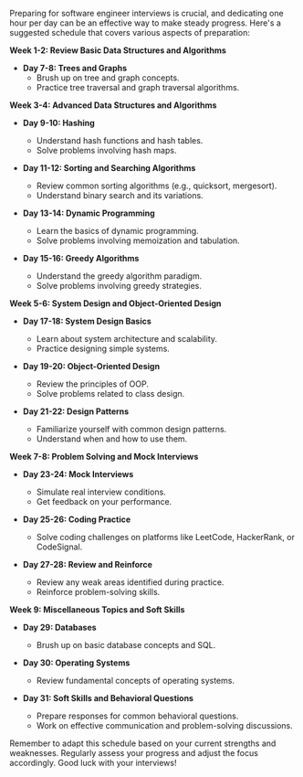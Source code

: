 Preparing for software engineer interviews is crucial, and dedicating one hour per day can be an effective way to make steady progress. Here's a suggested schedule that covers various aspects of preparation:

**Week 1-2: Review Basic Data Structures and Algorithms**

- **Day 7-8: Trees and Graphs**
  - Brush up on tree and graph concepts.
  - Practice tree traversal and graph traversal algorithms.

**Week 3-4: Advanced Data Structures and Algorithms**
- **Day 9-10: Hashing**
  - Understand hash functions and hash tables.
  - Solve problems involving hash maps.

- **Day 11-12: Sorting and Searching Algorithms**
  - Review common sorting algorithms (e.g., quicksort, mergesort).
  - Understand binary search and its variations.

- **Day 13-14: Dynamic Programming**
  - Learn the basics of dynamic programming.
  - Solve problems involving memoization and tabulation.

- **Day 15-16: Greedy Algorithms**
  - Understand the greedy algorithm paradigm.
  - Solve problems involving greedy strategies.

**Week 5-6: System Design and Object-Oriented Design**
- **Day 17-18: System Design Basics**
  - Learn about system architecture and scalability.
  - Practice designing simple systems.

- **Day 19-20: Object-Oriented Design**
  - Review the principles of OOP.
  - Solve problems related to class design.

- **Day 21-22: Design Patterns**
  - Familiarize yourself with common design patterns.
  - Understand when and how to use them.

**Week 7-8: Problem Solving and Mock Interviews**
- **Day 23-24: Mock Interviews**
  - Simulate real interview conditions.
  - Get feedback on your performance.

- **Day 25-26: Coding Practice**
  - Solve coding challenges on platforms like LeetCode, HackerRank, or CodeSignal.

- **Day 27-28: Review and Reinforce**
  - Review any weak areas identified during practice.
  - Reinforce problem-solving skills.

**Week 9: Miscellaneous Topics and Soft Skills**
- **Day 29: Databases**
  - Brush up on basic database concepts and SQL.

- **Day 30: Operating Systems**
  - Review fundamental concepts of operating systems.

- **Day 31: Soft Skills and Behavioral Questions**
  - Prepare responses for common behavioral questions.
  - Work on effective communication and problem-solving discussions.

Remember to adapt this schedule based on your current strengths and weaknesses. Regularly assess your progress and adjust the focus accordingly. Good luck with your interviews!
